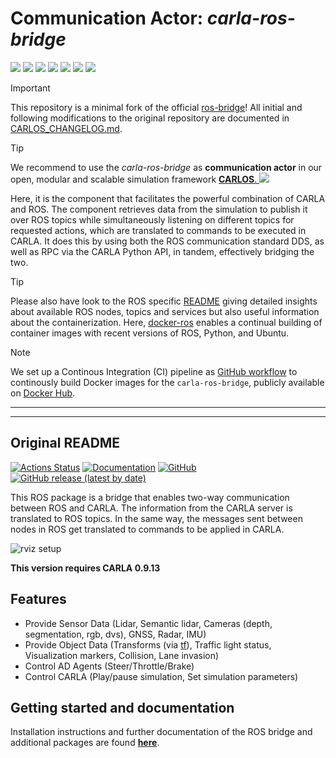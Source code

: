 # Communication Actor: *carla-ros-bridge*

<p align="left">
  <img src="https://img.shields.io/github/v/release/ika-rwth-aachen/carla-ros-bridge"/>
  <img src="https://img.shields.io/github/license/ika-rwth-aachen/carla-ros-bridge"/>
  <a href="https://github.com/ika-rwth-aachen/carla-ros-bridge/actions/workflows/docker.yml">
  <img src="https://github.com/ika-rwth-aachen/carla-ros-bridge/actions/workflows/docker.yml/badge.svg"/></a>
  <img src="https://img.shields.io/badge/Ubuntu-24.04-E95420"/>
  <img src="https://img.shields.io/badge/ROS 2-jazzy-blueviolet"/>
  <img src="https://img.shields.io/badge/Python-3.12-blueviolet"/>
  <img src="https://img.shields.io/github/stars/ika-rwth-aachen/carla-ros-bridge?style=social"/>
</p>

> [!IMPORTANT]
> This repository is a minimal fork of the official [ros-bridge](https://github.com/carla-simulator/ros-bridge)! All initial and following modifications to the original repository are documented in [CARLOS_CHANGELOG.md](./CARLOS_CHANGELOG.md).

> [!TIP]
> We recommend to use the *carla-ros-bridge* as **communication actor** in our open, modular and scalable simulation framework <a href="https://github.com/ika-rwth-aachen/carlos">**CARLOS**. <img src="https://img.shields.io/github/stars/ika-rwth-aachen/carlos?style=social"/></a> 
>
> Here, it is the component that facilitates the powerful combination of CARLA and ROS. The component retrieves data from the simulation to publish it over ROS topics while simultaneously listening on different topics for requested actions, which are translated to commands to be executed in CARLA. It does this by using both the ROS communication standard DDS, as well as RPC via the CARLA Python API, in tandem, effectively bridging the two.

> [!TIP]
> Please also have look to the ROS specific [README](./docker/README.md) giving detailed insights about available ROS nodes, topics and services but also useful information about the containerization. Here, [docker-ros](https://github.com/ika-rwth-aachen/docker-ros) enables a continual building of container images with recent versions of ROS, Python, and Ubuntu.

> [!NOTE]
> We set up a Continous Integration (CI) pipeline as [GitHub workflow](./github/workflows/docker.yml) to continously build Docker images for the `carla-ros-bridge`, publicly available on [Docker Hub](https://hub.docker.com/r/rwthika/carla-ros-bridge).

---
---
## Original README

[![Actions Status](https://github.com/carla-simulator/ros-bridge/workflows/CI/badge.svg)](https://github.com/carla-simulator/ros-bridge)
[![Documentation](https://readthedocs.org/projects/carla/badge/?version=latest)](http://carla.readthedocs.io)
[![GitHub](https://img.shields.io/github/license/carla-simulator/ros-bridge)](https://github.com/carla-simulator/ros-bridge/blob/master/LICENSE)
[![GitHub release (latest by date)](https://img.shields.io/github/v/release/carla-simulator/ros-bridge)](https://github.com/carla-simulator/ros-bridge/releases/latest)

 This ROS package is a bridge that enables two-way communication between ROS and CARLA. The information from the CARLA server is translated to ROS topics. In the same way, the messages sent between nodes in ROS get translated to commands to be applied in CARLA.

![rviz setup](./docs/images/ad_demo.png "AD Demo")

**This version requires CARLA 0.9.13**

## Features

- Provide Sensor Data (Lidar, Semantic lidar, Cameras (depth, segmentation, rgb, dvs), GNSS, Radar, IMU)
- Provide Object Data (Transforms (via [tf](http://wiki.ros.org/tf)), Traffic light status, Visualization markers, Collision, Lane invasion)
- Control AD Agents (Steer/Throttle/Brake)
- Control CARLA (Play/pause simulation, Set simulation parameters)

## Getting started and documentation

Installation instructions and further documentation of the ROS bridge and additional packages are found [__here__](https://carla.readthedocs.io/projects/ros-bridge/en/latest/).
